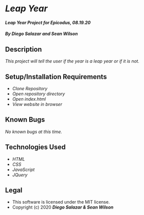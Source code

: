 # _Leap Year_

#### _Leap Year Project for Epicodus, 08.19.20_

#### _By **Diego Salazar and Sean Wilson**_

## Description

_This project will tell the user if the year is a leap year or if it is not._

## Setup/Installation Requirements

* _Clone Repository_
* _Open repository directory_
* _Open index.html_
* _View website in browser_

## Known Bugs

_No known bugs at this time._

## Technologies Used
* _HTML_
* _CSS_
* _JavaScript_
* _JQuery_

## Legal

* This software is licensed under the MIT license.
* Copyright (c) 2020 **_Diego Salazar & Sean Wilson_**
